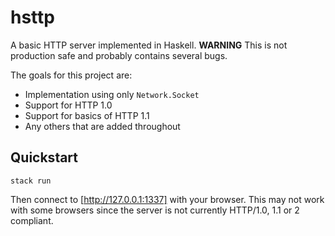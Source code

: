 # hsttp

A basic HTTP server implemented in Haskell.
**WARNING** This is not production safe and probably contains several bugs.

The goals for this project are:
- Implementation using only `Network.Socket`
- Support for HTTP 1.0
- Support for basics of HTTP 1.1
- Any others that are added throughout

## Quickstart
```
stack run
```
Then connect to [http://127.0.0.1:1337] with your browser. This may not work with some browsers since the server is not currently HTTP/1.0, 1.1 or 2 compliant.

